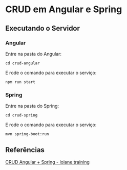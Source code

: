 # CRUD em Angular e Spring

## Executando o Servidor

### Angular

Entre na pasta do Angular:
```
cd crud-angular
```
E rode o comando para executar o serviço:
```
npm run start
```

### Spring

Entre na pasta do Spring:
```
cd crud-spring
```
E rode o comando para executar o serviço:
```
mvn spring-boot:run
```

## Referências

[CRUD Angular + Spring - loiane.training](https://loiane.training/curso/crud-angular-spring)